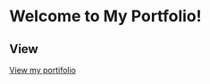 # Welcome to My Portfolio!

## View

<a href="https://my-portfolio-rho-indol.vercel.app/" target="blank_">View my portifolio</a>
